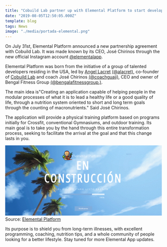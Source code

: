 ```yaml
---
title: "Cobuild Lab partner up with Elemental Platform to start developing a new lifestyle app"
date: "2019-08-05T12:50:05.000Z"
template: blog
tags: News
image: "./media/portada-elemental.png"
---
```



On July 31st, Elemental Platform announced a new partnership agreement with Cobuild Lab. It was made known by its CEO, José Chirinos through the new official Instagram account [@elementalapp](https://www.instagram.com/elementalapp/).

Elemental Platform was born from the initiative of a group of talented developers residing in the USA, led by [Angel Lacret](https://www.linkedin.com/in/alacret) [(@alacret)](https://www.instagram.com/alacret/), co-founder of [Cobuild Lab](https://cobuildlab.com/) and coach José Chirinos [(@coachguaji)](https://www.instagram.com/coachguaji/), CEO and owner of Bengal Fitness Group [(@bengalafitnessgroup.)](https://www.instagram.com/bengalafitnessgroup/).

The main idea is<block-quote>"Creating an application capable of helping people in the modular processes of what it is to lead a healthy life or a good quality of life, through a nutrition system oriented to short and long term goals through the counting of macronutrients."</block-quote> Said José Chirinos. 

The application will provide a physical training platform based on programs initially for Crossfit, conventional Gymnasiums, and outdoor training. Its main goal is to take you by the hand through this entire transformation process, seeking to facilitate the arrival at the goal and that this change lasts in you. 

![software-development](./media/elemental-platform.png)
Source: [Elemental Platform](https://josechirinos3.wixsite.com/misitio)

Its purpose is to shield you from long-term illnesses, with excellent programming, coaching, nutrition tips, and a whole community of people looking for a better lifestyle. Stay tuned for more Elemental App updates.
